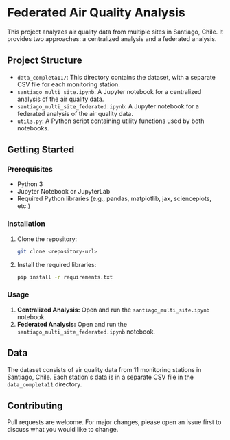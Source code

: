 # Federated Air Quality Analysis

This project analyzes air quality data from multiple sites in Santiago, Chile. It provides two approaches: a centralized analysis and a federated analysis.

## Project Structure

- `data_completa11/`: This directory contains the dataset, with a separate CSV file for each monitoring station.
- `santiago_multi_site.ipynb`: A Jupyter notebook for a centralized analysis of the air quality data.
- `santiago_multi_site_federated.ipynb`: A Jupyter notebook for a federated analysis of the air quality data.
- `utils.py`: A Python script containing utility functions used by both notebooks.

## Getting Started

### Prerequisites

- Python 3
- Jupyter Notebook or JupyterLab
- Required Python libraries (e.g., pandas, matplotlib, jax, scienceplots, etc.)

### Installation

1. Clone the repository:
   ```bash
   git clone <repository-url>
   ```
2. Install the required libraries:
   ```bash
   pip install -r requirements.txt
   ```

### Usage

1.  **Centralized Analysis:** Open and run the `santiago_multi_site.ipynb` notebook.
2.  **Federated Analysis:** Open and run the `santiago_multi_site_federated.ipynb` notebook.

## Data

The dataset consists of air quality data from 11 monitoring stations in Santiago, Chile. Each station's data is in a separate CSV file in the `data_completa11` directory.

## Contributing

Pull requests are welcome. For major changes, please open an issue first to discuss what you would like to change.

